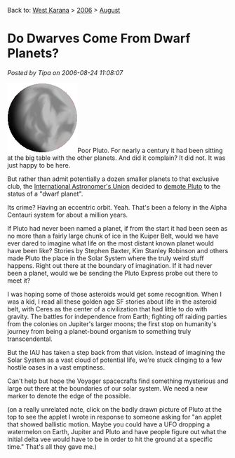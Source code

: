 Back to: [West Karana](/posts/westkarana.md) > [2006](/posts/2006/westkarana.md) > [August](./westkarana.md)
# Do Dwarves Come From Dwarf Planets?

*Posted by Tipa on 2006-08-24 11:08:07*

[![Pluto](../../../uploads/2006/08/pluto.gif)](../../../applets/melon/Melon.html "Newtonian Mechanics Applet")Poor Pluto. For nearly a century it had been sitting at the big table with the other planets. And did it complain? It did not. It was just happy to be here.

But rather than admit potentially a dozen smaller planets to that exclusive club, the [International Astronomer's Union](http://iau.org "IAU") decided to [demote Pluto](http://news.bbc.co.uk/1/hi/sci/tech/5282440.stm "BBC News says...") to the status of a "dwarf planet".

Its crime? Having an eccentric orbit. Yeah. That's been a felony in the Alpha Centauri system for about a million years.

If Pluto had never been named a planet, if from the start it had been seen as no more than a fairly large chunk of ice in the Kuiper Belt, would we have ever dared to imagine what life on the most distant known planet would have been like? Stories by Stephen Baxter, Kim Stanley Robinson and others made Pluto the place in the Solar System where the truly weird stuff happens. Right out there at the boundary of imagination. If it had never been a planet, would we be sending the Pluto Express probe out there to meet it?

I was hoping some of those asteroids would get some recognition. When I was a kid, I read all these golden age SF stories about life in the asteroid belt, with Ceres as the center of a civilization that had little to do with gravity. The battles for independence from Earth; fighting off raiding parties from the colonies on Jupiter's larger moons; the first stop on humanity's journey from being a planet-bound organism to something truly transcendental.

But the IAU has taken a step back from that vision. Instead of imagining the Solar System as a vast cloud of potential life, we're stuck clinging to a few hostile oases in a vast emptiness.

Can't help but hope the Voyager spacecrafts find something mysterious and large out there at the boundaries of our solar system. We need a new marker to denote the edge of the possible.

(on a really unrelated note, click on the badly drawn picture of Pluto at the top to see the applet I wrote in response to someone asking for "an applet that showed ballistic motion. Maybe you could have a UFO dropping a watermelon on Earth, Jupiter and Pluto and have people figure out what the initial delta vee would have to be in order to hit the ground at a specific time." That's all they gave me.)
